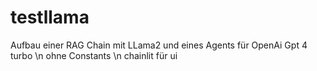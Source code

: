# testllama

Aufbau einer RAG Chain mit LLama2 und eines Agents für OpenAi Gpt 4 turbo
\n ohne Constants
\n chainlit für ui
